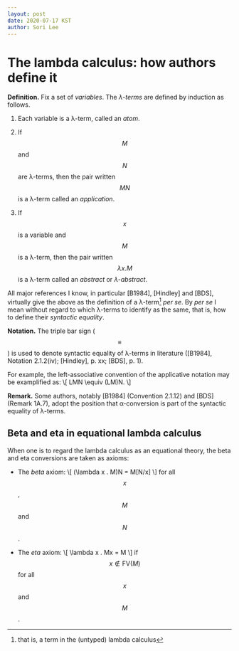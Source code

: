 ```yaml
---
layout: post
date: 2020-07-17 KST
author: Sori Lee
---
```


# The lambda calculus: how authors define it

**Definition.** Fix a set of *variables*. The *λ-terms* are defined by induction as follows.

   1. Each variable is a λ-term, called an *atom*.

   2. If $$M$$ and $$N$$ are λ-terms, then the pair written $$MN$$ is a λ-term called an *application*.

   3. If $$x$$ is a variable and $$M$$ is a λ-term, then the pair written $$\lambda x . M$$ is a λ-term called an *abstract* or *λ-abstract*.

<!-- A *composite* λ-term is a λ-term that is not an atom. -->

All major references I know, in particular [B1984], [Hindley] and [BDS], virtually give the above as the definition of a λ-term[^1] *per se*. By *per se* I mean without regard to which λ-terms to identify as the same, that is, how to define their *syntactic equality*.

[^1]: that is, a term in the (untyped) lambda calculus

**Notation.** The triple bar sign ($$\equiv$$) is used to denote syntactic equality of λ-terms in literature ([B1984], Notation 2.1.2(iv); [Hindley], p. xx; [BDS], p. 1).

For example, the left-associative convention of the applicative notation may be examplified as:
\\[
LMN \equiv (LM)N.
\\]

**Remark.** Some authors, notably [B1984] (Convention 2.1.12) and [BDS] (Remark 1A.7), adopt the position that α-conversion is part of the syntactic equality of λ-terms. 

## Beta and eta in equational lambda calculus

When one is to regard the lambda calculus as an equational theory, the beta and eta conversions are taken as axioms:

- The *beta* axiom:
  \\[
  (\lambda x . M)N = M[N/x]
  \\]
  for all $$x$$, $$M$$ and $$N$$.
 
- The *eta* axiom:
  \\[
  \lambda x . Mx = M
  \\]
  if $$x \notin \textrm{FV}(M)$$ for all $$x$$ and $$M$$.

